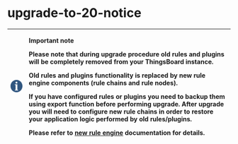 # upgrade-to-20-notice

<table>
  <thead>
    <tr>
      <th style="text-align:left">
        <img src="../../.gitbook/assets/info-sign.svg" alt/>
      </th>
      <th style="text-align:left">
        <p><b>Important note</b>
          <br />
        </p>
        <p>Please note that during upgrade procedure <b>old rules and plugins</b> will
          be <b>completely removed</b> from your ThingsBoard instance.</p>
        <p>Old rules and plugins functionality is replaced by <b>new rule engine components</b> (rule
          chains and rule nodes).</p>
        <p>If you have configured rules or plugins you need to backup them using
          export function before performing upgrade. After upgrade you will need
          to configure new rule chains in order to restore your application logic
          performed by old rules/plugins.</p>
        <p>Please refer to <a href="https://github.com/caoyingde/thingsboard.github.io/tree/9437083b88083a9b2563248432cbbe460867fbaf/docs/user-guide/rule-engine-2-0/re-getting-started/README.md">new rule engine</a> documentation
          for details.</p>
      </th>
    </tr>
  </thead>
  <tbody></tbody>
</table>